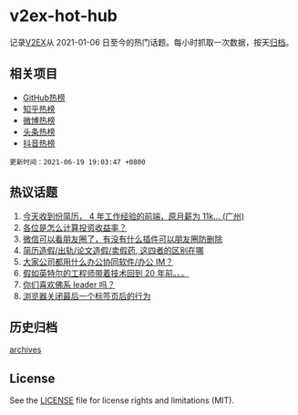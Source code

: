 # v2ex-hot-hub

 记录[V2EX](https://www.v2ex.com/)从 2021-01-06 日至今的热门话题。每小时抓取一次数据，按天[归档](archives)。
 
 ## 相关项目

- [GitHub热榜](https://github.com/lonnyzhang423/github-hot-hub)
- [知乎热榜](https://github.com/lonnyzhang423/zhihu-hot-hub)
- [微博热榜](https://github.com/lonnyzhang423/weibo-hot-hub)
- [头条热榜](https://github.com/lonnyzhang423/toutiao-hot-hub)
- [抖音热榜](https://github.com/lonnyzhang423/douyin-hot-hub)


 `更新时间：2021-06-19 19:03:47 +0800`

## 热议话题

1. [今天收到份简历， 4 年工作经验的前端，原月薪为 11k... (广州)](https://www.v2ex.com/t/784389)
1. [各位是怎么计算投资收益率？](https://www.v2ex.com/t/784346)
1. [微信可以看朋友圈了，有没有什么插件可以朋友圈防删除](https://www.v2ex.com/t/784408)
1. [简历造假/出轨/论文造假/卖假药, 这四者的区别在哪](https://www.v2ex.com/t/784443)
1. [大家公司都用什么办公协同软件/办公 IM？](https://www.v2ex.com/t/784370)
1. [假如英特尔的工程师带着技术回到 20 年前。。。](https://www.v2ex.com/t/784394)
1. [你们喜欢佛系 leader 吗？](https://www.v2ex.com/t/784455)
1. [浏览器关闭最后一个标签页后的行为](https://www.v2ex.com/t/784373)

## 历史归档

[archives](archives)

## License

See the [LICENSE](LICENSE) file for license rights and limitations (MIT).
